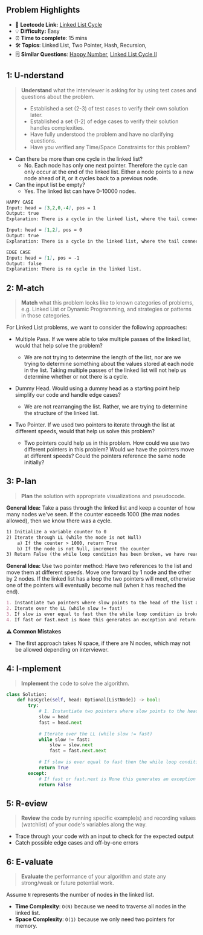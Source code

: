## Problem Highlights

* 🔗 **Leetcode Link:** [Linked List Cycle](https://leetcode.com/problems/linked-list-cycle/)
* 💡 **Difficulty:** Easy
* ⏰ **Time to complete**: 15 mins
* 🛠️ **Topics**: Linked List, Two Pointer, Hash, Recursion,
* 🗒️ **Similar Questions**: [Happy Number](https://leetcode.com/problems/happy-number/), [Linked List Cycle II](https://leetcode.com/problems/linked-list-cycle-ii/)
    
## 1: U-nderstand
 
> **Understand** what the interviewer is asking for by using test cases and questions about the problem.
> 
> - Established a set (2-3) of test cases to verify their own solution later.
> - Established a set (1-2) of edge cases to verify their solution handles complexities.
> - Have fully understood the problem and have no clarifying questions.
> - Have you verified any Time/Space Constraints for this problem?

- Can there be more than one cycle in the linked list?
    - No. Each node has only one next pointer. Therefore the cycle can only occur at the end of the linked list. Either a node points to a new node ahead of it, or it cycles back to a previous node.
- Can the input list be empty?
    - Yes. The linked list can have 0-10000 nodes.

   
```markdown
HAPPY CASE
Input: head = [3,2,0,-4], pos = 1
Output: true
Explanation: There is a cycle in the linked list, where the tail connects to the 1st node (0-indexed).

Input: head = [1,2], pos = 0
Output: true
Explanation: There is a cycle in the linked list, where the tail connects to the 0th node.

EDGE CASE
Input: head = [1], pos = -1
Output: false
Explanation: There is no cycle in the linked list.
```   
    
## 2: M-atch

<!-- See https://docs.google.com/document/d/1hYT1hoOJ6pFIt8A5q-PIZmYP7pB4WqlzyUJgFx9x2mY/edit#heading=h.ya2de4n4zsds for list of algorithms based on question type-->

> **Match** what this problem looks like to known categories of problems, e.g. Linked List or Dynamic Programming, and strategies or patterns in those categories.

For Linked List problems, we want to consider the following approaches:

- Multiple Pass. If we were able to take multiple passes of the linked list, would that help solve the problem?
    - We are not trying to determine the length of the list, nor are we trying to determine something about the values stored at each node in the list. Taking multiple passes of the linked list will not help us determine whether or not there is a cycle.

- Dummy Head. Would using a dummy head as a starting point help simplify our code and handle edge cases?
    - We are not rearranging the list. Rather, we are trying to determine the structure of the linked list.

- Two Pointer. If we used two pointers to iterate through the list at different speeds, would that help us solve this problem?
    - Two pointers could help us in this problem. How could we use two different pointers in this problem? Would we have the pointers move at different speeds? Could the pointers reference the same node initially?



## 3: P-lan

> **Plan** the solution with appropriate visualizations and pseudocode.

**General Idea:** Take a pass through the linked list and keep a counter of how many nodes we've seen. If the counter exceeds 1000 (the max nodes allowed), then we know there was a cycle.


```markdown
1) Initialize a variable counter to 0
2) Iterate through LL (while the node is not Null)
    a) If the counter > 1000, return True
    b) If the node is not Null, increment the counter
3) Return False (the while loop condition has been broken, we have reached the end of the list)
```

**General Idea:** Use two pointer method: Have two references to the list and move them at different speeds. Move one forward by 1 node and the other by 2 nodes. If the linked list has a loop the two pointers will meet, otherwise one of the pointers will eventually become null (when it has reached the end).


```markdown
1. Instantiate two pointers where slow points to the head of the list and fast points to head.next
2. Iterate over the LL (while slow != fast)
3. If slow is ever equal to fast then the while loop condition is broken and cycle is found.
4. If fast or fast.next is None this generates an exception and return False
```

**⚠️ Common Mistakes**

* The first approach takes N space, if there are N nodes, which may not be allowed depending on interviewer. 

## 4: I-mplement

> **Implement** the code to solve the algorithm.

```python
class Solution:
    def hasCycle(self, head: Optional[ListNode]) -> bool:
        try:
            # 1. Instantiate two pointers where slow points to the head of the list and fast points to head.next
            slow = head
            fast = head.next
            
            # Iterate over the LL (while slow != fast)
            while slow != fast:
                slow = slow.next
                fast = fast.next.next
                
            # If slow is ever equal to fast then the while loop condition is broken and cycle is found.
            return True
        except:
            # If fast or fast.next is None this generates an exception and return False
            return False
```
    
## 5: R-eview

> **Review** the code by running specific example(s) and recording values (watchlist) of your code's variables along the way.

- Trace through your code with an input to check for the expected output
- Catch possible edge cases and off-by-one errors

## 6: E-valuate

> **Evaluate** the performance of your algorithm and state any strong/weak or future potential work.

Assume `N` represents the number of nodes in the linked list.

* **Time Complexity**: `O(N)` because we need to traverse all nodes in the linked list.
* **Space Complexity**: `O(1)` because we only need two pointers for memory.